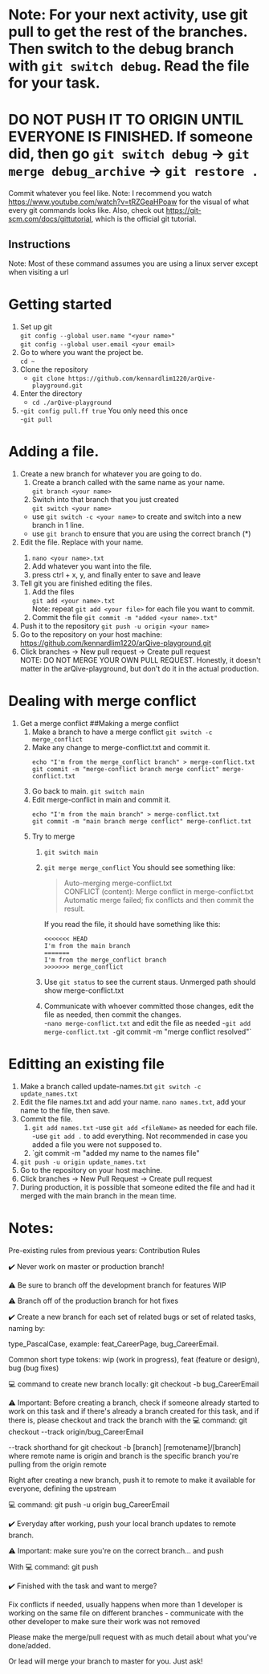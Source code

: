 # Note: For your next activity, use git pull to get the rest of the branches. Then switch to the debug branch with `git switch debug`. Read the file for your task.
# DO NOT PUSH IT TO ORIGIN UNTIL EVERYONE IS FINISHED. If someone did, then go `git switch debug` -> `git merge debug_archive` -> `git restore .` 

Commit whatever you feel like.
Note: I recommend you watch https://www.youtube.com/watch?v=tRZGeaHPoaw for the visual of what every git commands looks like.
Also, check out https://git-scm.com/docs/gittutorial, which is the official git tutorial.

## Instructions
Note: Most of these command assumes you are using a linux server except when visiting a url
#

# Getting started
1. Set up git  
   `git config --global user.name "<your name>"`  
   `git config --global user.email <your email>`  
2. Go to where you want the project be.  
   `cd ~`  
3. Clone the repository  
   - `git clone https://github.com/kennardlim1220/arQive-playground.git`  
4. Enter the directory
   - `cd ./arQive-playground` 
5. 
   -`git config pull.ff true` You only need this once  
   -`git pull`
# Adding a file.
1. Create a new branch for whatever you are going to do.  
   1. Create a branch called with the same name as your name.  
      `git branch <your name>`
   2. Switch into that branch that you just created  
      `git switch <your name>`
   -  use `git switch -c <your name>` to create and switch into a new branch in 1 line.  
   -  use `git branch` to ensure that you are using the correct branch (*<your name>)  
2. Edit the file. Replace <your name> with your name.  
     1. `nano <your name>.txt`
     2.  Add whatever you want into the file.  
     3.  press ctrl + x, y, and finally enter to save and leave  
3. Tell git you are finished editing the files.  
   1. Add the files  
      `git add <your name>.txt` <br />
      Note: repeat `git add <your file>` for each file you want to commit.
   2. Commit the file
      `git commit -m "added <your name>.txt"` 
4. Push it to the repository
   `git push -u origin <your name>`
5. Go to the repository on your host machine: https://github.com/kennardlim1220/arQive-playground.git  
6. Click branches -> New pull request -> Create pull request  
NOTE: DO NOT MERGE YOUR OWN PULL REQUEST. Honestly, it doesn't matter in the arQive-playground, but don't do it in the actual production.  

# Dealing with merge conflict  
1. Get a merge conflict
   ##Making a merge conflict
   1. Make a branch to have a merge conflict
      `git switch -c merge_conflict`
   2. Make any change to merge-conflict.txt and commit it.
      ```
      echo "I'm from the merge_conflict branch" > merge-conflict.txt
      git commit -m "merge-conflict branch merge conflict" merge-conflict.txt
      ```
   3. Go back to main.
      `git switch main`
   4. Edit merge-conflict in main and commit it.
      ```
      echo "I'm from the main branch" > merge-conflict.txt
      git commit -m "main branch merge conflict" merge-conflict.txt
      ```
   5. Try to merge
      1. `git switch main`
      2. `git merge merge_conflict`
         You should see something like: 
         >Auto-merging merge-conflict.txt  
         CONFLICT (content): Merge conflict in merge-conflict.txt  
         Automatic merge failed; fix conflicts and then commit the result.  
      
         If you read the file, it should have something like this:
         ```
         <<<<<<< HEAD
         I'm from the main branch
         =======
         I'm from the merge_conflict branch
         >>>>>>> merge_conflict
         ```
      3. Use `git status` to see the current staus. Unmerged path should show merge-conflict.txt
      4. Communicate with whoever committed those changes, edit the file as needed, then commit the changes.  
         -`nano merge-conflict.txt` and edit the file as needed
         -`git add merge-conflict.txt
         -`git commit -m "merge conflict resolved"`

# Editting an existing file
1. Make a branch called update-names.txt
   `git switch -c update_names.txt`
2. Edit the file names.txt and add your name.
   `nano names.txt`, add your name to the file, then save.
3. Commit the file.
   1. `git add names.txt`
      -use `git add <fileName>` as needed for each file.
      -use `git add .` to add everything. Not recommended in case you added a file you were not supposed to.
   2. `git commit -m "added my name to the names file"
4. `git push -u origin update_names.txt`
5. Go to the repository on your host machine.
6. Click branches -> New Pull Request -> Create pull request
7. During production, it is possible that someone edited the file and had it merged with the main branch in the mean time.

# Notes:
Pre-existing rules from previous years:
Contribution Rules

✔️ Never work on master or production branch!

⚠️ Be sure to branch off the development branch for features WIP

⚠️ Branch off of the production branch for hot fixes


✔️ Create a new branch for each set of related bugs or set of related tasks, naming by:


type_PascalCase, example: feat_CareerPage, bug_CareerEmail.


Common short type tokens: wip (work in progress), feat (feature or design), bug (bug fixes)


💻 command to create new branch locally: git checkout -b bug_CareerEmail


⚠️ Important: Before creating a branch, check if someone already started to work on this task and if there's already a branch created for this task, and if there is, please checkout and track the branch with the 💻 command: git checkout --track origin/bug_CareerEmail


--track shorthand for git checkout -b [branch] [remotename]/[branch] where remote name is origin and branch is the specific branch you're pulling from the origin remote


Right after creating a new branch, push it to remote to make it available for everyone, defining the upstream


💻 command: git push -u origin bug_CareerEmail


✔️ Everyday after working, push your local branch updates to remote branch.


⚠️ Important: make sure you're on the correct branch... and push


With 💻 command: git push


✔️ Finished with the task and want to merge?


Fix conflicts if needed, usually happens when more than 1 developer is working on the same file on different branches - communicate with the other developer to make sure their work was not removed


Please make the merge/pull request with as much detail about what you've done/added.


Or lead will merge your branch to master for you. Just ask!


